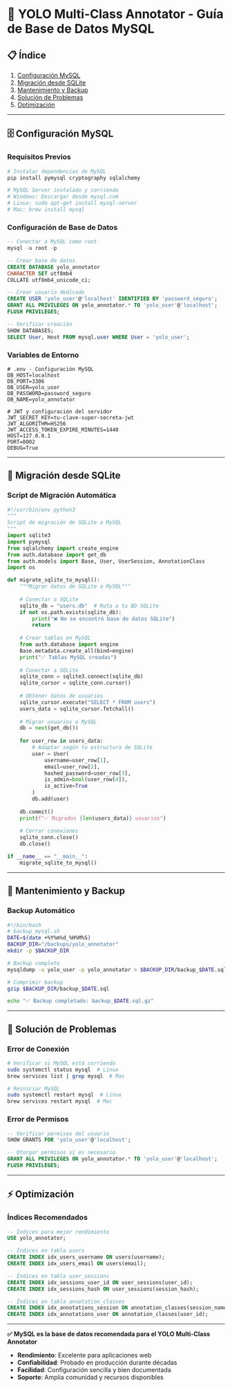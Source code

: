 # 🚀 YOLO Multi-Class Annotator - Guía de Base de Datos MySQL

## 📋 Índice

1. [Configuración MySQL](#configuración-mysql)
2. [Migración desde SQLite](#migración-desde-sqlite)
3. [Mantenimiento y Backup](#mantenimiento-y-backup)
4. [Solución de Problemas](#solución-de-problemas)
5. [Optimización](#optimización)

---

## 🗄️ Configuración MySQL

### Requisitos Previos

```bash
# Instalar dependencias de MySQL
pip install pymysql cryptography sqlalchemy

# MySQL Server instalado y corriendo
# Windows: Descargar desde mysql.com
# Linux: sudo apt-get install mysql-server
# Mac: brew install mysql
```

### Configuración de Base de Datos

```sql
-- Conectar a MySQL como root
mysql -u root -p

-- Crear base de datos
CREATE DATABASE yolo_annotator 
CHARACTER SET utf8mb4 
COLLATE utf8mb4_unicode_ci;

-- Crear usuario dedicado
CREATE USER 'yolo_user'@'localhost' IDENTIFIED BY 'password_seguro';
GRANT ALL PRIVILEGES ON yolo_annotator.* TO 'yolo_user'@'localhost';
FLUSH PRIVILEGES;

-- Verificar creación
SHOW DATABASES;
SELECT User, Host FROM mysql.user WHERE User = 'yolo_user';
```

### Variables de Entorno

```env
# .env - Configuración MySQL
DB_HOST=localhost
DB_PORT=3306
DB_USER=yolo_user
DB_PASSWORD=password_seguro
DB_NAME=yolo_annotator

# JWT y configuración del servidor
JWT_SECRET_KEY=tu-clave-super-secreta-jwt
JWT_ALGORITHM=HS256
JWT_ACCESS_TOKEN_EXPIRE_MINUTES=1440
HOST=127.0.0.1
PORT=8002
DEBUG=True
```

---

## 🔄 Migración desde SQLite

### Script de Migración Automática

```python
#!/usr/bin/env python3
"""
Script de migración de SQLite a MySQL
"""
import sqlite3
import pymysql
from sqlalchemy import create_engine
from auth.database import get_db
from auth.models import Base, User, UserSession, AnnotationClass
import os

def migrate_sqlite_to_mysql():
    """Migrar datos de SQLite a MySQL"""
    
    # Conectar a SQLite
    sqlite_db = "users.db"  # Ruta a tu BD SQLite
    if not os.path.exists(sqlite_db):
        print("❌ No se encontró base de datos SQLite")
        return
    
    # Crear tablas en MySQL
    from auth.database import engine
    Base.metadata.create_all(bind=engine)
    print("✅ Tablas MySQL creadas")
    
    # Conectar a SQLite
    sqlite_conn = sqlite3.connect(sqlite_db)
    sqlite_cursor = sqlite_conn.cursor()
    
    # Obtener datos de usuarios
    sqlite_cursor.execute("SELECT * FROM users")
    users_data = sqlite_cursor.fetchall()
    
    # Migrar usuarios a MySQL
    db = next(get_db())
    
    for user_row in users_data:
        # Adaptar según tu estructura de SQLite
        user = User(
            username=user_row[1],
            email=user_row[2],
            hashed_password=user_row[3],
            is_admin=bool(user_row[4]),
            is_active=True
        )
        db.add(user)
    
    db.commit()
    print(f"✅ Migrados {len(users_data)} usuarios")
    
    # Cerrar conexiones
    sqlite_conn.close()
    db.close()

if __name__ == "__main__":
    migrate_sqlite_to_mysql()
```

---

## 🔧 Mantenimiento y Backup

### Backup Automático

```bash
#!/bin/bash
# backup_mysql.sh
DATE=$(date +%Y%m%d_%H%M%S)
BACKUP_DIR="/backups/yolo_annotator"
mkdir -p $BACKUP_DIR

# Backup completo
mysqldump -u yolo_user -p yolo_annotator > $BACKUP_DIR/backup_$DATE.sql

# Comprimir backup
gzip $BACKUP_DIR/backup_$DATE.sql

echo "✅ Backup completado: backup_$DATE.sql.gz"
```

---

## 🚨 Solución de Problemas

### Error de Conexión

```bash
# Verificar si MySQL está corriendo
sudo systemctl status mysql  # Linux
brew services list | grep mysql  # Mac

# Reiniciar MySQL
sudo systemctl restart mysql  # Linux
brew services restart mysql  # Mac
```

### Error de Permisos

```sql
-- Verificar permisos del usuario
SHOW GRANTS FOR 'yolo_user'@'localhost';

-- Otorgar permisos si es necesario
GRANT ALL PRIVILEGES ON yolo_annotator.* TO 'yolo_user'@'localhost';
FLUSH PRIVILEGES;
```

---

## ⚡ Optimización

### Índices Recomendados

```sql
-- Índices para mejor rendimiento
USE yolo_annotator;

-- Índices en tabla users
CREATE INDEX idx_users_username ON users(username);
CREATE INDEX idx_users_email ON users(email);

-- Índices en tabla user_sessions
CREATE INDEX idx_sessions_user_id ON user_sessions(user_id);
CREATE INDEX idx_sessions_hash ON user_sessions(session_hash);

-- Índices en tabla annotation_classes
CREATE INDEX idx_annotations_session ON annotation_classes(session_name);
CREATE INDEX idx_annotations_user ON annotation_classes(user_id);
```

---

**✅ MySQL es la base de datos recomendada para el YOLO Multi-Class Annotator**  
- **Rendimiento**: Excelente para aplicaciones web
- **Confiabilidad**: Probado en producción durante décadas  
- **Facilidad**: Configuración sencilla y bien documentada
- **Soporte**: Amplia comunidad y recursos disponibles
